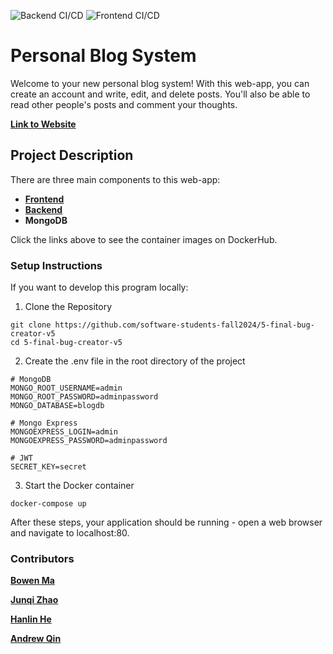 ![Backend CI/CD](https://github.com/software-students-fall2024/5-final-bug-creator-v5/actions/workflows/backend-ci.yml/badge.svg)
![Frontend CI/CD](https://github.com/software-students-fall2024/5-final-bug-creator-v5/actions/workflows/frontend-ci.yml/badge.svg)

# Personal Blog System
Welcome to your new personal blog system! With this web-app, you can create an account and write, edit, and delete posts. You'll also be able to read other people's posts and comment your thoughts. 

[**Link to Website**](http://159.203.170.238/)

## Project Description
There are three main components to this web-app:
* [**Frontend**](https://hub.docker.com/r/bowenx76/blog-frontend)
* [**Backend**](https://hub.docker.com/r/bowenx76/blog-backend/tags)
* **MongoDB**

Click the links above to see the container images on DockerHub.

### Setup Instructions

If you want to develop this program locally:

1) Clone the Repository
```
git clone https://github.com/software-students-fall2024/5-final-bug-creator-v5
cd 5-final-bug-creator-v5
```
2) Create the .env file in the root directory of the project
```
# MongoDB
MONGO_ROOT_USERNAME=admin
MONGO_ROOT_PASSWORD=adminpassword
MONGO_DATABASE=blogdb

# Mongo Express
MONGOEXPRESS_LOGIN=admin
MONGOEXPRESS_PASSWORD=adminpassword

# JWT
SECRET_KEY=secret
```
3) Start the Docker container
```
docker-compose up
```

After these steps, your application should be running - open a web browser and navigate to localhost:80.

### Contributors

[**Bowen Ma**](https://github.com/mabowen1013)

[**Junqi Zhao**](https://github.com/JunqiZhao888)

[**Hanlin He**](https://github.com/Alpha-He)

[**Andrew Qin**](https://github.com/Andrewqin1)
